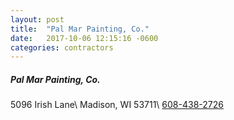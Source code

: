 ```yaml
---
layout: post
title:  "Pal Mar Painting, Co."
date:   2017-10-06 12:15:16 -0600
categories: contractors
---
```


##### Pal Mar Painting, Co.
5096 Irish Lane\\
Madison, WI 53711\\
[608-438-2726][phone]

[phone]: tel:608-438-2726
